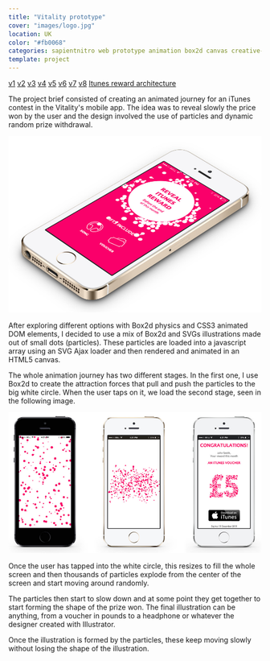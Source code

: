 ```yaml
---
title: "Vitality prototype"
cover: "images/logo.jpg"
location: UK
color: "#fb0068"
categories: sapientnitro web prototype animation box2d canvas creative-tech inverted
template: project
---
```


<p class="align-center">
<a class="btn" href="http://work.joanmira.com/demos/vitality/v1" target="_blank" rel="noopener noreferrer">v1</a>
<a class="btn" href="http://work.joanmira.com/demos/vitality/v2" target="_blank" rel="noopener noreferrer">v2</a>
<a class="btn" href="http://work.joanmira.com/demos/vitality/v3" target="_blank" rel="noopener noreferrer">v3</a>
<a class="btn" href="http://work.joanmira.com/demos/vitality/v4" target="_blank" rel="noopener noreferrer">v4</a>
<a class="btn" href="http://work.joanmira.com/demos/vitality/v5" target="_blank" rel="noopener noreferrer">v5</a>
<a class="btn" href="http://work.joanmira.com/demos/vitality/v6" target="_blank" rel="noopener noreferrer">v6</a>
<a class="btn" href="http://work.joanmira.com/demos/vitality/v7" target="_blank" rel="noopener noreferrer">v7</a>
<a class="btn" href="http://work.joanmira.com/demos/vitality/v8" target="_blank" rel="noopener noreferrer">v8</a>
<a class="btn" href="http://work.joanmira.com/demos/vitality/itunes-reward-architecture.pdf" target="_blank" rel="noopener noreferrer">Itunes reward architecture</a>
</p>

The project brief consisted of creating an animated journey for an iTunes contest in the Vitality's mobile app. The idea was to reveal slowly the price won by the user and the design involved the use of particles and dynamic random prize withdrawal.

![](./images/0.jpg)

After exploring different options with Box2d physics and CSS3 animated DOM elements, I decided to use a mix of Box2d and SVGs illustrations made out of small dots (particles). These particles are loaded into a javascript array using an SVG Ajax loader and then rendered and animated in an HTML5 canvas.

The whole animation journey has two different stages. In the first one, I use Box2d to create the attraction forces that pull and push the particles to the big white circle. When the user taps on it, we load the second stage, seen in the following image.

![](./images/1.jpg)

Once the user has tapped into the white circle, this resizes to fill the whole screen and then thousands of particles explode from the center of the screen and start moving around randomly.

The particles then start to slow down and at some point they get together to start forming the shape of the prize won. The final illustration can be anything, from a voucher in pounds to a headphone or whatever the designer created with Illustrator.

Once the illustration is formed by the particles, these keep moving slowly without losing the shape of the illustration.
